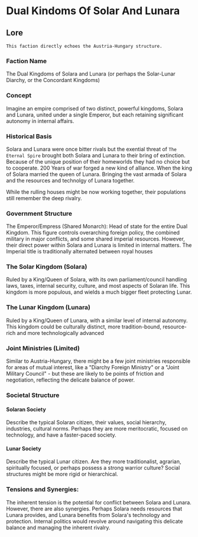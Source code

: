 # Dual Kindoms Of Solar And Lunara

## Lore

`This faction directly echoes the Austria-Hungary structure.`

### Faction Name

The Dual Kingdoms of Solara and Lunara (or perhaps the Solar-Lunar Diarchy, or the Concordant Kingdoms)

### Concept

Imagine an empire comprised of two distinct, powerful kingdoms, Solara and Lunara, united under a single Emperor, but each retaining significant autonomy in internal affairs.

### Historical Basis

Solara and Lunara were once bitter rivals but the exential threat of `The Eternal Spire` brought both Solara and Lunara to their bring of extinction. Because of the unique position of their homeworlds they had no choice but to cooperate. 200 Years of war forged a new kind of alliance. When the king of Solara married the queen of Lunara. Bringing the vast armada of Solara and the resources and technolgy of Lunara together.

While the rulling houses might be now working together, their populations still remember the deep rivalry.

### Government Structure

The Emperor/Empress (Shared Monarch): Head of state for the entire Dual Kingdom. This figure controls overarching foreign policy, the combined military in major conflicts, and some shared imperial resources. However, their direct power within Solara and Lunara is limited in internal matters. The Imperial title is traditionally alternated between royal houses

### The Solar Kingdom (Solara)

Ruled by a King/Queen of Solara, with its own parliament/council handling laws, taxes, internal security, culture, and most aspects of Solaran life. This kingdom is more populous, and wields a much bigger fleet protecting Lunar.

### The Lunar Kingdom (Lunara)

Ruled by a King/Queen of Lunara, with a similar level of internal autonomy. This kingdom could be culturally distinct, more tradition-bound, resource-rich and more technologically advanced

### Joint Ministries (Limited)

Similar to Austria-Hungary, there might be a few joint ministries responsible for areas of mutual interest, like a "Diarchy Foreign Ministry" or a "Joint Military Council" - but these are likely to be points of friction and negotiation, reflecting the delicate balance of power.

### Societal Structure

#### Solaran Society

Describe the typical Solaran citizen, their values, social hierarchy, industries, cultural norms. Perhaps they are more meritocratic, focused on technology, and have a faster-paced society.

#### Lunar Society

Describe the typical Lunar citizen. Are they more traditionalist, agrarian, spiritually focused, or perhaps possess a strong warrior culture? Social structures might be more rigid or hierarchical.

### Tensions and Synergies:

The inherent tension is the potential for conflict between Solara and Lunara. However, there are also synergies. Perhaps Solara needs resources that Lunara provides, and Lunara benefits from Solara's technology and protection. Internal politics would revolve around navigating this delicate balance and managing the inherent rivalry.
